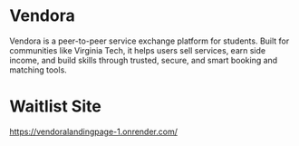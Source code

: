 # Vendora
Vendora is a peer-to-peer service exchange platform for students. Built for communities like Virginia Tech, it helps users sell services, earn side income, and build skills through trusted, secure, and smart booking and matching tools.

# Waitlist Site
https://vendoralandingpage-1.onrender.com/
